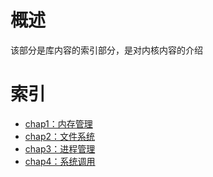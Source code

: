 # 概述
该部分是库内容的索引部分，是对内核内容的介绍

# 索引
- [chap1：内存管理](doc/内核介绍/chap1：内存管理.md)
- [chap2：文件系统](doc/内核介绍/chap2：文件系统.md)
- [chap3：进程管理](doc/内核介绍/chap3：进程管理.md)
- [chap4：系统调用](doc/内核介绍/chap4：系统调用.md)

